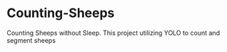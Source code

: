 # Counting-Sheeps
Counting Sheeps without Sleep. This project utilizing YOLO to count and segment sheeps 
